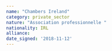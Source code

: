```yaml
---
name: "Chambers Ireland"
category: private_sector
nature: "Association professionnelle "
nationality: IRL
alliance: 
date_signed: '2018-11-12'
---
```

    